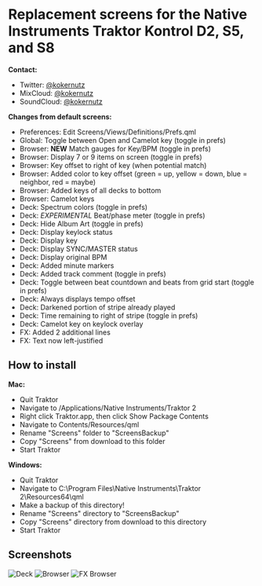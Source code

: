 # Replacement screens for the Native Instruments Traktor Kontrol D2, S5, and S8

**Contact:**

  - Twitter: [@kokernutz](http://twitter.com/kokernutz)
  - MixCloud: [@kokernutz](http://mixcloud.com/kokernutz)
  - SoundCloud: [@kokernutz](http://soundcloud.com/kokernutz)

**Changes from default screens:**

  - Preferences: Edit Screens/Views/Definitions/Prefs.qml 
  - Global: Toggle between Open and Camelot key (toggle in prefs)
  - Browser: **NEW** Match gauges for Key/BPM (toggle in prefs)
  - Browser: Display 7 or 9 items on screen (toggle in prefs)
  - Browser: Key offset to right of key (when potential match)
  - Browser: Added color to key offset (green = up, yellow = down, blue = neighbor, red = maybe)
  - Browser: Added keys of all decks to bottom
  - Browser: Camelot keys
  - Deck: Spectrum colors (toggle in prefs)
  - Deck: *EXPERIMENTAL* Beat/phase meter (toggle in prefs)
  - Deck: Hide Album Art (toggle in prefs)
  - Deck: Display keylock status
  - Deck: Display key
  - Deck: Display SYNC/MASTER status
  - Deck: Display original BPM
  - Deck: Added minute markers
  - Deck: Added track comment (toggle in prefs)
  - Deck: Toggle between beat countdown and beats from grid start (toggle in prefs)
  - Deck: Always displays tempo offset
  - Deck: Darkened portion of stripe already played
  - Deck: Time remaining to right of stripe (toggle in prefs)
  - Deck: Camelot key on keylock overlay
  - FX: Added 2 additional lines
  - FX: Text now left-justified

## How to install

**Mac:**

  - Quit Traktor
  - Navigate to /Applications/Native Instruments/Traktor 2
  - Right click Traktor.app, then click Show Package Contents
  - Navigate to Contents/Resources/qml
  - Rename "Screens" folder to "ScreensBackup" 
  - Copy "Screens" from download to this folder
  - Start Traktor

**Windows:**

  - Quit Traktor
  - Navigate to C:\Program Files\Native Instruments\Traktor 2\Resources64\qml
  - Make a backup of this directory!
  - Rename "Screens" directory to "ScreensBackup"
  - Copy "Screens" directory from download to this directory     
  - Start Traktor

## Screenshots

![Deck](https://user-images.githubusercontent.com/757885/37592063-f58dec64-2b43-11e8-9727-1308d663786d.jpg)
![Browser](https://user-images.githubusercontent.com/757885/33605788-1a87614c-d989-11e7-863b-9687ef48168f.jpg)
![FX Browser](https://user-images.githubusercontent.com/757885/33605793-1ce1edb8-d989-11e7-861a-869e0d495d5e.jpg)
